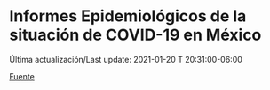 # Informes Epidemiológicos de la situación de COVID-19 en México
Última actualización/Last update: 2021-01-20 T 20:31:00-06:00

 [Fuente](https://www.gob.mx/salud/documentos/informes-epidemiologicos-de-la-situacion-de-covid-19-en-mexico)
